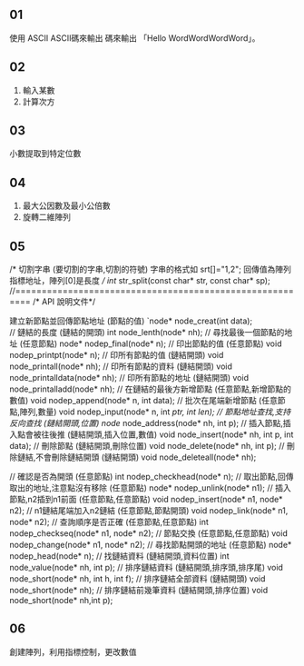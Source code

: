 ## 01
使用 ASCII ASCII碼來輸出 碼來輸出 「Hello WordWordWordWord」。

## 02
1. 輸入某數
2. 計算次方

## 03
小數提取到特定位數

## 04
1. 最大公因數及最小公倍數
2. 旋轉二維陣列

## 05
/* 切割字串 (要切割的字串,切割的符號)
字串的格式如 srt[]="1,2";
回傳值為陣列指標地址，陣列[0]是長度 */
int* str_split(const char* str, const char* sp);
//=========================================================
/* API 說明文件*/

 建立新節點並回傳節點地址 (節點的值)
`node* node_creat(int data);  
// 鏈結的長度 (鏈結的開頭)
int node_lenth(node* nh);
// 尋找最後一個節點的地址 (任意節點)
node* nodep_final(node* n);
// 印出節點的值 (任意節點)
void nodep_printpt(node* n);
// 印所有節點的值 (鏈結開頭)
void node_printall(node* nh);
// 印所有節點的資料 (鏈結開頭)
void node_printalldata(node* nh);
// 印所有節點的地址 (鏈結開頭)
void node_printalladd(node* nh);
// 在鏈結的最後方新增節點 (任意節點,新增節點的數值)
void nodep_append(node* n, int data);
// 批次在尾端新增節點 (任意節點,陣列,數量)
void nodep_input(node* n, int *ptr, int len);
// 節點地址查找,支持反向查找 (鏈結開頭,位置)
node* node_address(node* nh, int p);
// 插入節點,插入點會被往後推 (鏈結開頭,插入位置,數值)
void node_insert(node* nh, int p, int data);
// 刪除節點 (鏈結開頭,刪除位置)
void node_delete(node* nh, int p);
// 刪除鏈結,不會刪除鏈結開頭 (鏈結開頭)
void node_deleteall(node* nh);

// 確認是否為開頭 (任意節點)
int nodep_checkhead(node* n);
// 取出節點,回傳取出的地址,注意點沒有移除 (任意節點)
node* nodep_unlink(node* n1);
// 插入節點,n2插到n1前面 (任意節點,任意節點)
void nodep_insert(node* n1, node* n2);
// n1鏈結尾端加入n2鏈結 (任意節點,節點開頭)
void nodep_link(node* n1, node* n2);
// 查詢順序是否正確 (任意節點,任意節點)
int nodep_checkseq(node* n1, node* n2);
// 節點交換 (任意節點,任意節點)
void nodep_change(node* n1, node* n2);
// 尋找節點開頭的地址 (任意節點)
node* nodep_head(node* n);
// 找鏈結資料 (鏈結開頭,資料位置)
int node_value(node* nh, int p);
// 排序鏈結資料 (鏈結開頭,排序頭,排序尾)
void node_short(node* nh, int h, int f);
// 排序鏈結全部資料 (鏈結開頭)
void node_short(node* nh);
// 排序鏈結前幾筆資料 (鏈結開頭,排序位置)
void node_short(node* nh,int p);


## 06
創建陣列，利用指標控制，更改數值
